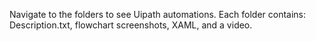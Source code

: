 Navigate to the folders to see Uipath automations.
Each folder contains: Description.txt, flowchart screenshots, XAML, and a video.